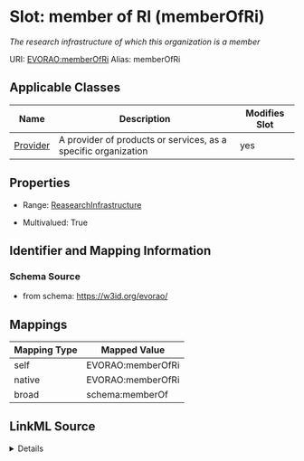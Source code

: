 

# Slot: member of RI (memberOfRi) 


_The research infrastructure of which this organization is a member_





URI: [EVORAO:memberOfRi](https://w3id.org/evorao/memberOfRi)
Alias: memberOfRi

<!-- no inheritance hierarchy -->





## Applicable Classes

| Name | Description | Modifies Slot |
| --- | --- | --- |
| [Provider](Provider.md) | A provider of products or services, as a specific organization |  yes  |







## Properties

* Range: [ReasearchInfrastructure](ReasearchInfrastructure.md)

* Multivalued: True





## Identifier and Mapping Information







### Schema Source


* from schema: https://w3id.org/evorao/




## Mappings

| Mapping Type | Mapped Value |
| ---  | ---  |
| self | EVORAO:memberOfRi |
| native | EVORAO:memberOfRi |
| broad | schema:memberOf |




## LinkML Source

<details>
```yaml
name: memberOfRi
description: The research infrastructure of which this organization is a member
title: member of RI
from_schema: https://w3id.org/evorao/
broad_mappings:
- schema:memberOf
rank: 1000
alias: memberOfRi
domain_of:
- Provider
range: ReasearchInfrastructure
required: false
multivalued: true

```
</details>